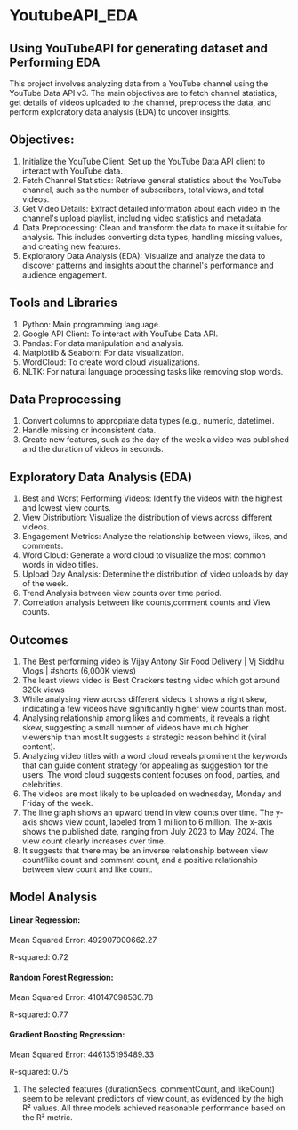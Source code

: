 # YoutubeAPI_EDA
## Using YouTubeAPI for generating dataset and Performing EDA

This project involves analyzing data from a YouTube channel using the YouTube Data API v3. The main objectives are to fetch channel statistics, get details of videos uploaded to the channel, preprocess the data, and perform exploratory data analysis (EDA) to uncover insights.

## Objectives:
1) Initialize the YouTube Client: Set up the YouTube Data API client to interact with YouTube data.
2) Fetch Channel Statistics: Retrieve general statistics about the YouTube channel, such as the number of subscribers, total views, and total videos.
3) Get Video Details: Extract detailed information about each video in the channel's upload playlist, including video statistics and metadata.
4) Data Preprocessing: Clean and transform the data to make it suitable for analysis. This includes converting data types, handling missing values, and creating new features.
5) Exploratory Data Analysis (EDA): Visualize and analyze the data to discover patterns and insights about the channel's performance and audience engagement.

## Tools and Libraries
1) Python: Main programming language.
2) Google API Client: To interact with YouTube Data API.
3) Pandas: For data manipulation and analysis.
4) Matplotlib & Seaborn: For data visualization.
5) WordCloud: To create word cloud visualizations.
6) NLTK: For natural language processing tasks like removing stop words.

## Data Preprocessing
1) Convert columns to appropriate data types (e.g., numeric, datetime).
2) Handle missing or inconsistent data.
3) Create new features, such as the day of the week a video was published and the duration of videos in seconds.

## Exploratory Data Analysis (EDA)
1) Best and Worst Performing Videos: Identify the videos with the highest and lowest view counts.
2) View Distribution: Visualize the distribution of views across different videos.
3) Engagement Metrics: Analyze the relationship between views, likes, and comments.
4) Word Cloud: Generate a word cloud to visualize the most common words in video titles.
5) Upload Day Analysis: Determine the distribution of video uploads by day of the week.
6) Trend Analysis between view counts over time period.
7) Correlation analysis between like counts,comment counts and View counts.

## Outcomes
1) The Best performing video is Vijay Antony Sir Food Delivery | Vj Siddhu Vlogs | #shorts (6,000K views)
2) The least views video is Best Crackers testing video which got around 320k views
3) While analysing view across different videos it shows a right skew, indicating a few videos have significantly higher view counts than most.
4) Analysing relationship among likes and comments, it reveals a right skew, suggesting a small number of videos have much higher viewership than most.It suggests a strategic reason behind it (viral content).
5) Analyzing video titles with a word cloud reveals prominent the keywords that can guide content strategy for appealing as suggestion for the users. The word cloud suggests content focuses on food, parties, and celebrities.
6) The videos are most likely to be uploaded on wednesday, Monday and Friday of the week.
7) The line graph shows an upward trend in view counts over time. The y-axis shows view count, labeled from 1 million to 6 million. The x-axis shows the published date, ranging from July 2023 to May 2024. The view count clearly increases over time.
8) It suggests that there may be an inverse relationship between view count/like count and comment count, and a positive relationship between view count and like count.

## Model Analysis

#### Linear Regression:

Mean Squared Error: 492907000662.27

R-squared: 0.72

#### Random Forest Regression:

Mean Squared Error: 410147098530.78

R-squared: 0.77

#### Gradient Boosting Regression:

Mean Squared Error: 446135195489.33

R-squared: 0.75
1) The selected features (durationSecs, commentCount, and likeCount) seem to be relevant predictors of view count, as evidenced by the high R² values. All three models achieved reasonable performance based on the R² metric.
